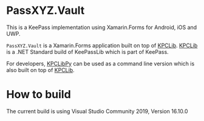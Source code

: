# PassXYZ.Vault
This is a KeePass implementation using Xamarin.Forms for Android, iOS and UWP.

`PassXYZ.Vault` is a Xamarin.Forms application built on top of [KPCLib][1]. [KPCLib][1] is a .NET Standard build of KeePassLib which is part of KeePass.

For developers, [KPCLibPy][2] can be used as a command line version which is also built on top of [KPCLib][1].

# How to build
The current build is using Visual Studio Community 2019, Version 16.10.0

[1]: https://github.com/passxyz/KPCLib
[2]: https://github.com/passxyz/KPCLibPy